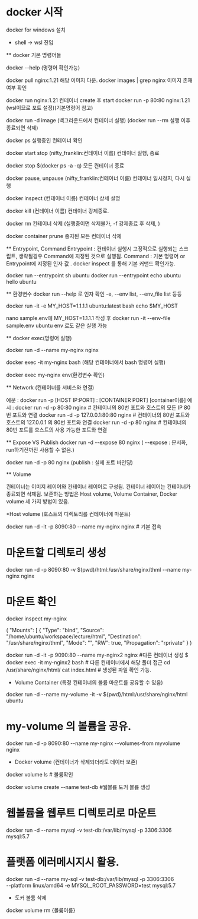 # docker 시작

docker for windows 설치

- shell ->  wsl 진입


** docker 기본 명령어들

docker --help 
(명령어 확인가능)

docker pull nginx:1.21
해당 이미지 다운.
docker images | grep nginx 
이미지 존재여부 확인

docker run nginx:1.21
컨테이너 create 후 start 
docker run -p 80:80 nginx:1.21 (wsl이므로 포트 설정)(기본명령어 참고)

docker run -d image (백그라운드에서 컨테이너 실행) (docker run --rm 실행 이후 종료되면 삭제)

docker ps
실행중인 컨테이너 확인 

docker start stop (nifty_franklin:컨테이너 이름)
컨테이너 실행, 종료

docker stop $(docker ps -a -q)
모든 컨테이너 종료 

docker pause, unpause (nifty_franklin:컨테이너 이름)
컨테이너 일시정지, 다시 실행 

docker inspect (컨테이너 이름)
컨테이너 상세 설명 

docker kill (컨테이너 이름)
컨테이너 강제종료. 

docker rm 
컨테이너 삭제 (실행중이면 삭제불가, -f 강제종료 후 삭제, )

docker container prune
중지된 모든 컨테이너 삭제 

** Entrypoint, Command
Entrypoint : 컨테이너 실행시 고정적으로 실행되는 스크립트, 생략될경우 Command에 지정된 것으로 실행됨.
Command : 기본 명령어 or Entrypoint에 지정된 인자 값 .
docker inspect 를 통해 기본 커맨드 확인가능. 

docker run --entrypoint sh ubuntu
docker run --entrypoint echo ubuntu hello ubuntu


** 환경변수 
docker run --help 로 인자 확인 -e, --env list, --env_file list 등등 

docker run -it -e MY_HOST=1.1.1.1 ubuntu:latest bash
echo $MY_HOST

nano sample.env에 MY_HOST=1.1.1.1 작성 후 
docker run -it --env-file sample.env ubuntu env 로도 같은 실행 가능


** docker exec(명령어 실행)

docker run -d --name my-nginx nginx

docker exec -it my-nginx bash (해당 컨테이너에서 bash 명령어  실행)

docker exec my-nginx env(환경변수 확인)

** Network (컨테이너를 서비스와 연결)

예문 : docker run -p [HOST IP:PORT] : [CONTAINER PORT] [container이름]
예시 : docker run -d -p 80:80 nginx # 컨테이너의 80번 포트와 호스트의 모든 IP 80번 포트와 연결
       docker run -d -p 127.0.0.1:80:80 nginx # 컨테이너의 80번 포트와 호스트의 127.0.0.1 의 80번 포트와 연결
       docker run -d -p 80 nginx # 컨테이너의 80번 포트를 호스트의 사용 가능한 포트와 연결

** Expose VS Publish 
docker run -d --expose 80 nginx ( --expose : 문서화, run하기전까진 사용할 수 없음.)

docker run -d -p 80 nginx (publish : 실제 포트 바인딩)

** Volume 

컨테이너는 이미지 레이어와 컨테이너 레이어로 구성됨. 
컨테이너 레이어는 컨테이너가 종료되면 삭제됨.
보존하는 방법은 Host volume, Volume Container, Docker volume 세 가지 방법이 있음.

*Host volume (호스트의 디렉토리를 컨테이너에 마운트)

docker run -d -it -p 8090:80 --name my-nginx nginx # 기본 접속 
# 마운트할 디렉토리 생성
docker run -d -p 8090:80 -v $(pwd)/html:/usr/share/nginx/thml --name my-nginx nginx
# 마운트 확인
docker inspect my-nginx

(        "Mounts": [
            {
                "Type": "bind",
                "Source": "/home/ubuntu/workspace/lecture/html",
                "Destination": "/usr/share/nginx/thml",
                "Mode": "",
                "RW": true,
                "Propagation": "rprivate"
            }                                       )

docker run -d -it -p 9090:80 --name my-nginx2 nginx #다른 컨테이너 생성 
$ docker exec -it my-nginx2 bash  # 다른 컨테이너에서 해당 폴더 접근 
cd /usr/share/nginx/html/
cat index.html # 생성된 파일 확인 가능. 


* Volume Container (특정 컨테이너의 볼륨 마운트를 공유할 수 있음) 

docker run -d --name my-volume -it -v ${pwd}/html:/usr/share/nginx/html ubuntu

# my-volume 의 볼륨을 공유. 
docker run -d -p 8090:80 --name my-nginx --volumes-from myvolume nginx 

* Docker volume (컨테이너가 삭제되더라도 데이터 보존)   

docker volume ls # 볼륨확인 

docker volume create --name test-db #웹볼륨 도커 볼륨 생성

# 웹볼륨을 웹루트 디렉토리로 마운트
docker run -d --name mysql -v test-db:/var/lib/mysql -p 3306:3306 mysql:5.7

# 플랫폼 에러메시지시 활용. 
docker run -d --name my-sql -v test-db:/var/lib/mysql -p 3306:3306 \
--platform linux/amd64 -e MYSQL_ROOT_PASSWORD=test mysql:5.7

* 도커 볼륨 삭제

docker volume rm {볼륨이름}
